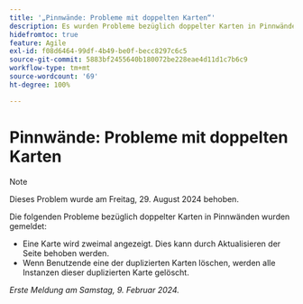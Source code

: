 ```yaml
---
title: '„Pinnwände: Probleme mit doppelten Karten“'
description: Es wurden Probleme bezüglich doppelter Karten in Pinnwänden gemeldet.
hidefromtoc: true
feature: Agile
exl-id: f08d6464-99df-4b49-be0f-becc8297c6c5
source-git-commit: 5883bf2455640b180072be228eae4d11d1c7b6c9
workflow-type: tm+mt
source-wordcount: '69'
ht-degree: 100%

---
```


# Pinnwände: Probleme mit doppelten Karten

>[!NOTE]
>
>Dieses Problem wurde am Freitag, 29. August 2024 behoben.


Die folgenden Probleme bezüglich doppelter Karten in Pinnwänden wurden gemeldet:

* Eine Karte wird zweimal angezeigt. Dies kann durch Aktualisieren der Seite behoben werden.
* Wenn Benutzende eine der duplizierten Karten löschen, werden alle Instanzen dieser duplizierten Karte gelöscht.

_Erste Meldung am Samstag, 9. Februar 2024._
